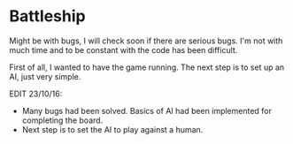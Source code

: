 # Battleship 

Might be with bugs, I will check soon if there are serious bugs. I'm not with much time and to be constant with the code has been difficult.

First of all, I wanted to have the game running. The next step is to set up an AI, just very simple.

EDIT 23/10/16: 
* Many bugs had been solved. Basics of AI had been implemented for completing the board. 
* Next step is to set the AI to play against a human.
